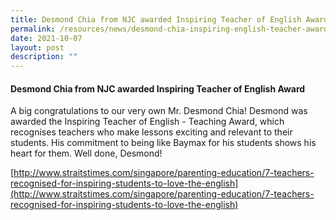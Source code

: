 ```yaml
---
title: Desmond Chia from NJC awarded Inspiring Teacher of English Award
permalink: /resources/news/desmond-chia-inspiring-english-teacher-award
date: 2021-10-07
layout: post
description: ""
---
```

#### Desmond Chia from NJC awarded Inspiring Teacher of English Award

A big congratulations to our very own Mr. Desmond Chia! Desmond was awarded the Inspiring Teacher of English - Teaching Award, which recognises teachers who make lessons exciting and relevant to their students. His commitment to being like Baymax for his students shows his heart for them. Well done, Desmond!

[http://www.straitstimes.com/singapore/parenting-education/7-teachers-recognised-for-inspiring-students-to-love-the-english](http://www.straitstimes.com/singapore/parenting-education/7-teachers-recognised-for-inspiring-students-to-love-the-english)